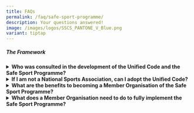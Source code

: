 ```yaml
---
title: FAQs
permalink: /faq/safe-sport-programme/
description: Your questions answered!
image: /images/logos/SSCS_PANTONE_V_Blue.png
variant: tiptap
---
```

<h5>The Framework </h5>
<div data-type="detailGroup" class="isomer-accordion isomer-accordion-white">
<details class="isomer-details">
<summary><strong>Who was consulted in the development of the Unified Code and the Safe Sport Programme?</strong>
</summary>
<div data-type="detailsContent" class="isomer-details-content">
<p></p>
<p>The development of the Unified Code and the Safe Sport Programme was guided
by the following international frameworks on safeguarding in sport.</p>
<p></p>
<p>The International Olympic Committe's Prevention of Harrassment and Abuse
Initiatives (<a href="https://olympics.com/ioc/safe-sport" rel="noopener noreferrer nofollow" target="_blank">PHAS</a>)
includes the <em><a href="https://stillmed.olympic.org/media/Document%20Library/OlympicOrg/IOC/What-We-Do/Protecting-Clean-Athletes/Safeguarding/IOC-Consensus-Statement_Harassment-and-abuse-in-sport-2016.pdf" rel="noopener noreferrer nofollow" target="_blank">2016</a> Consensus Statement: harassment and abuse (non-accidental violence) in sport</em>,
which provides evidence and research regarding these harmful behaviours
and their impacts.</p>
<p></p>
<p>Jurisdictions like the <a href="https://uscenterforsafesport.org/response-and-resolution/safesport-code/" rel="noopener noreferrer nofollow" target="_blank">US</a>,
<a href="https://sirc.ca/safesport/policies-practices/" rel="noopener noreferrer nofollow" target="_blank">Canada</a>and <a href="https://www.sportintegrity.gov.au/what-we-do/national-integrity-framework" rel="noopener noreferrer nofollow" target="_blank">Australia</a> have
developed frameworks appropriate to their sporting landscapes.</p>
<p></p>
<p>The Safe Sport Unified Code and the Safe Sport Programme is based on these
universal concepts and international evidence but also contextualised for
Singapore's sporting landscape and the sporting community through <a href="/safe-sport-programme/community-consultations" rel="noopener noreferrer nofollow" target="_blank">extensive consultations</a>.</p>
</div>
</details>
<details class="isomer-details">
<summary><strong>If I am not a National Sports Association, can I adopt the Unified Code?</strong>
</summary>
<div data-type="detailsContent" class="isomer-details-content">
<p></p>
<p>Any sports organisation may adopt the Unified Code by referencing to it
in their organisational safeguarding policies.</p>
<p></p>
<p>Harmonisation and Accessibility are the two guiding principles of the
Safe Sport Programme and providing a single framework for all levels of
sport and different types of sporting organisations is one of the key objectives.</p>
<p></p>
<p>For example, commercial sports organisations that wish to have access
to the policy repository, training and education resources and train a
safeguarding officer may become Affiliate Members of the Safe Sport Programme.</p>
<p></p>
<p>Find out more about <a href="https://www.safesport.sg/safe-sport-programme/affiliatemember/" rel="noopener noreferrer nofollow" target="_blank">Affiliate Membership</a> or
complete an <a href="https://go.gov.sg/ss-orghealthcheck" rel="noopener noreferrer nofollow" target="_blank">online Organisation Health Check</a> to
assess any potential safeguarding needs.</p>
</div>
</details>
<details class="isomer-details">
<summary><strong>What are the benefits to becoming a Member Organisation of the Safe Sport Programme?</strong>
</summary>
<div data-type="detailsContent" class="isomer-details-content">
<p></p>
<p>The Safe Sport Programme provides a streamlined and harmonised approach
to mitigate threats to Safe Sport and is designed to ease the administrative
burden on sporting organisations. It also reduces the risk of accusations
of bias and conflicts of interests often associated with non-independent
investigations and disciplinary processes.</p>
<p>The Safe Sport Programme supports Member Organisations in two main areas:
<br>
<br>(1) creating a safe sporting environment underpinned by the Unified Code
<br>
<br>(2) addressing reports of concern.</p>
<p></p>
<p><a href="https://www.safesport.sg/safe-sport-programme/memberorganisations/" rel="noopener noreferrer nofollow" target="_blank">Member Organisations</a> receive
support through training of the organisation’s safeguarding officers, access
to <a href="https://www.safesport.sg/policy-and-research/resources/" rel="noopener noreferrer nofollow" target="_blank">model policies</a> (e.g.
child safeguarding, travel, recruitment, digital communications), <a href="https://www.safesport.sg/training-and-education/awareness-module/" rel="noopener noreferrer nofollow" target="_blank">training and education</a> resources
for participants in their sport to help them understand their roles and
responsibilities.</p>
<p></p>
<p>When a sporting organisation becomes a Member Organisation of the Safe
Sport Programme, the Safe Sport Commission also manages the independent
assessment and referral of <a href="https://www.safesport.sg/case-management/reporting/" rel="noopener noreferrer nofollow" target="_blank">reports of concern</a> which
fall under its mandatory jurisdiction.</p>
</div>
</details>
<details class="isomer-details">
<summary><strong>What does a Member Organisation need to do to fully implement the Safe Sport Programme?</strong>
</summary>
<div data-type="detailsContent" class="isomer-details-content">
<p></p>
<p>To fully implement the Safe Sport Programme, a Member Organisation will
have to:
<br>
<br>(1) adopt the Unified Code and the rules of the Safe Sport Programme on
case management and resolution by putting in place a Safe Sport Policy
which applies to the relevant persons (i.e. employees, contractors, athletes
or participants under its governance and jurisdiction)
<br>
<br>(2) appoint a trained Safeguarding Officer
<br>
<br>(3) enforce the terms of the Safe Sport Policy across its membership,
programmes and/or sanctioned events
<br>
<br>The Safe Sport Commission will undertake an onboarding process with each
Member Organisation to ensure that the Safe Sport Policy is tailored to
its needs.</p>
</div>
</details>
</div>
<p></p>